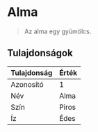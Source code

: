 # Alma

> Az alma egy gyümölcs.

## Tulajdonságok

| Tulajdonság | Érték |
| ----------- | ----- |
| Azonosító   | 1     |
| Név         | Alma  |
| Szín        | Piros |
| Íz          | Édes  |
